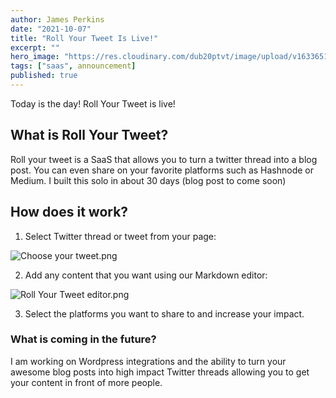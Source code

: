 ```yaml
---
author: James Perkins
date: "2021-10-07"
title: "Roll Your Tweet Is Live!"
excerpt: ""
hero_image: "https://res.cloudinary.com/dub20ptvt/image/upload/v1633651322/roll_your_tweet_share_junohk.png"
tags: ["saas", announcement]
published: true
---
```


Today is the day! Roll Your Tweet is live! 

## What is Roll Your Tweet?

Roll your tweet is a SaaS that allows you to turn a twitter thread into a blog post. You can even share on your favorite platforms such as Hashnode or Medium. I built this solo in about 30 days (blog post to come soon)

## How does it work?

1. Select Twitter thread or tweet from your page:


![Choose your tweet.png](https://cdn.hashnode.com/res/hashnode/image/upload/v1633651652741/A7QN9Fowp.png)

2. Add any content that you want using our Markdown editor:


![Roll Your Tweet editor.png](https://cdn.hashnode.com/res/hashnode/image/upload/v1633651689815/WlzAFrupM.png)

3. Select the platforms you want to share to and increase your impact.

### What is coming in the future?

I am working on Wordpress integrations and the ability to turn your awesome blog posts into high impact Twitter threads allowing you to get your content in front of more people.
